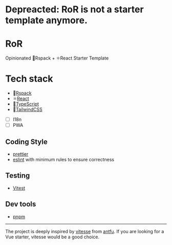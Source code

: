 # Depreacted: RoR is not a starter template anymore.

# RoR

Opinionated 🦀Rspack + ⚛️React Starter Template

# Tech stack

- 🦀[Rspack](https://github.com/web-infra-dev/rspack)
- ⚛️[React](https://github.com/facebook/react)
- 💪[TypeScript](https://github.com/microsoft/TypeScript)
- 🍭[TailwindCSS](https://github.com/tailwindlabs/tailwindcss)
- [ ] I18n
- [ ] PWA

## Coding Style

- [prettier](https://github.com/prettier/prettier)
- [eslint](https://github.com/prettier/prettier) with minimum rules to ensure correctness

## Testing

- [Vitest](https://github.com/vitest-dev/vitest)

## Dev tools

- [pnpm](https://pnpm.js.org/)

---

The project is deeply inspired by [vitesse](https://github.com/antfu/vitesse) from [antfu](https://github.com/antfu). If you are looking for a Vue starter, vitesse would be a good choice.
